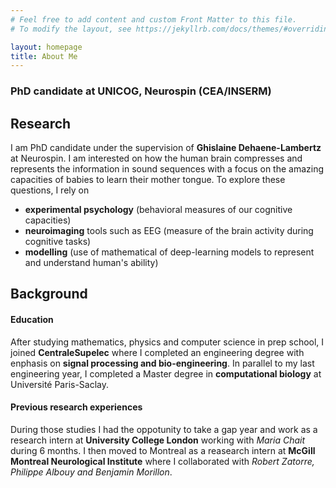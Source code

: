 ```yaml
---
# Feel free to add content and custom Front Matter to this file.
# To modify the layout, see https://jekyllrb.com/docs/themes/#overriding-theme-defaults

layout: homepage
title: About Me
---
```


###  PhD candidate at UNICOG, Neurospin (CEA/INSERM)

## Research
I am PhD candidate under the supervision of **Ghislaine Dehaene-Lambertz** at Neurospin. I am interested on how the human brain compresses and represents the information in sound sequences with a focus on the amazing capacities of babies to learn their mother tongue.
To explore these questions, I rely on
- **experimental psychology** (behavioral measures of our cognitive capacities)
- **neuroimaging** tools such as EEG (measure of the brain activity during cognitive tasks)
- **modelling** (use of mathematical of deep-learning models to represent and understand human's ability)


## Background
#### Education
After studying mathematics, physics and computer science in prep school, I joined **CentraleSupelec** where I completed an engineering degree with enphasis on **signal processing and bio-engineering**. In parallel to my last engineering year, I completed a Master degree in **computational biology** at Université Paris-Saclay. 
#### Previous research experiences
During those studies I had the oppotunity to take a gap year and work as a research intern at **University College London** working with *Maria Chait* during 6 months. I then moved to Montreal as a reasearch intern at **McGill Montreal Neurological Institute** where I collaborated with *Robert Zatorre, Philippe Albouy and Benjamin Morillon*. 
